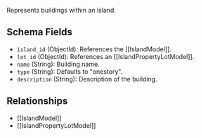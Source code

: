 Represents buildings within an island.

## Schema Fields
- `island_id` (ObjectId): References the [[IslandModel]].
- `lot_id` (ObjectId): References an [[IslandPropertyLotModel]].
- `name` (String): Building name.
- `type` (String): Defaults to "onestory".
- `description` (String): Description of the building.

## Relationships
- [[IslandModel]]
- [[IslandPropertyLotModel]]